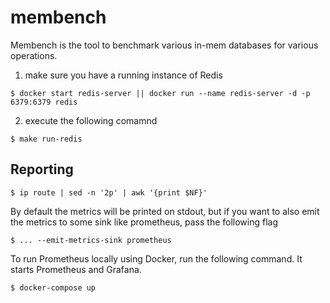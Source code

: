 membench
===

Membench is the tool to benchmark various in-mem databases for various operations.

1. make sure you have a running instance of Redis

```
$ docker start redis-server || docker run --name redis-server -d -p 6379:6379 redis
```

2. execute the following comamnd

```
$ make run-redis
```

## Reporting

```
$ ip route | sed -n '2p' | awk '{print $NF}'
```

By default the metrics will be printed on stdout, but if you want to
also emit the metrics to some sink like prometheus, pass the following
flag

```
$ ... --emit-metrics-sink prometheus
```

To run Prometheus locally using Docker, run the following command. It starts
Prometheus and Grafana.

```
$ docker-compose up
```

